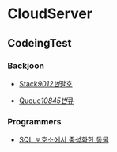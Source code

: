 # CloudServer

## CodeingTest

### Backjoon

- [Stack*9012번*괄호](./Backjoon/Stack/9012%EB%B2%88_%EA%B4%84%ED%98%B8/9012%EB%B2%88_%EA%B4%84%ED%98%B8.md)

- [Queue*10845번*큐](./Backjoon/Queue/10845%EB%B2%88_%ED%81%90/10845%EB%B2%88_%ED%81%90.md)

### Programmers

- [SQL 보호소에서 중성화한 동물](./Programmers/SQL/JOIN/%EB%B3%B4%ED%98%B8%EC%86%8C%EC%97%90%EC%84%9C%20%EC%A4%91%EC%84%B1%ED%99%94%ED%95%9C%20%EB%8F%99%EB%AC%BC.md)
